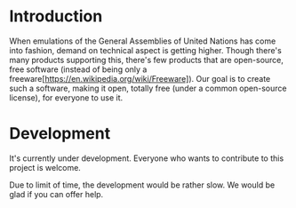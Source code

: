 # Introduction
When emulations of the General Assemblies of United Nations has come into fashion, demand on technical aspect is getting higher.
Though there's many products supporting this, there's few products that are open-source, free software
(instead of being only a freeware[https://en.wikipedia.org/wiki/Freeware]).
Our goal is to create such a software, making it open, totally free (under a common open-source license), for everyone to use it.

# Development
It's currently under development. Everyone who wants to contribute to this project is welcome.

Due to limit of time, the development would be rather slow. We would be glad if you can offer help.